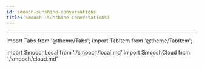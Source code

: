 ```yaml
---
id: smooch-sunshine-conversations
title: Smooch (Sunshine Conversations)
---
```


---

import Tabs from '@theme/Tabs';
import TabItem from '@theme/TabItem';

import SmoochLocal from './smooch/local.md'
import SmoochCloud from './smooch/cloud.md'

<Tabs>
  <TabItem value="cloud" label="Botpress Cloud (beta)" default>
    <SmoochCloud/>
  </TabItem>
  <TabItem value="community" label="Local deployment">
    <SmoochLocal/>
  </TabItem>
</Tabs>
